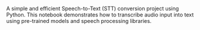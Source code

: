 A simple and efficient Speech-to-Text (STT) conversion project using Python. This notebook demonstrates how to transcribe audio input into text using pre-trained models and speech processing libraries.
